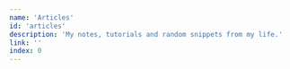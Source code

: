 ```yaml
---
name: 'Articles'
id: 'articles'
description: 'My notes, tutorials and random snippets from my life.'
link: ''
index: 0
---
```

